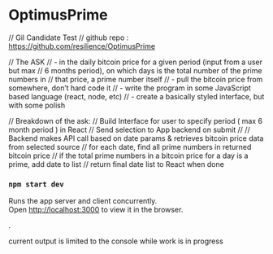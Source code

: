# OptimusPrime

// Gil Candidate Test
// github repo : https://github.com/resilience/OptimusPrime

// The ASK
// - in the daily bitcoin price for a given period (input from a user but max
//   6 months period), on which days is the total number of the prime numbers in
//   that price, a prime number itself
// - pull the bitcoin price from somewhere, don’t hard code it
// - write the program in some JavaScript based language (react, node, etc)
// - create a basically styled interface, but with some polish

// Breakdown of the ask:
// Build Interface for user to specify period  ( max 6 month period ) in React
// Send selection to App backend on submit
//
// Backend makes API call based on date params & retrieves bitcoin price data from selected source
// for each date, find all prime numbers in returned bitcoin price
// if the total prime numbers in a bitcoin price for a day is a prime, add date to list
// return final date list to React when done


### `npm start dev`

Runs the app server and client concurrently.<br>
Open [http://localhost:3000](http://localhost:3000) to view it in the browser.

.<br>

current output is limited to the console while work is in progress

